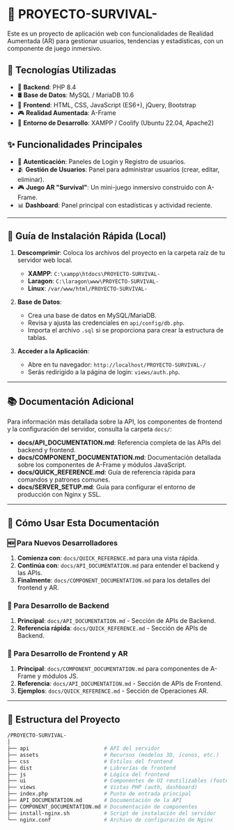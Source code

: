 # 🚀 PROYECTO-SURVIVAL-

Este es un proyecto de aplicación web con funcionalidades de Realidad Aumentada (AR) para gestionar usuarios, tendencias y estadísticas, con un componente de juego inmersivo.

## 🧩 Tecnologías Utilizadas

- 🐘 **Backend**: PHP 8.4
- 🛢️ **Base de Datos**: MySQL / MariaDB 10.6
- 🎨 **Frontend**: HTML, CSS, JavaScript (ES6+), jQuery, Bootstrap
- 🎮 **Realidad Aumentada**: A-Frame
- 🚀 **Entorno de Desarrollo**: XAMPP / Coolify (Ubuntu 22.04, Apache2)


## ✨ Funcionalidades Principales

- 🔐 **Autenticación**: Paneles de Login y Registro de usuarios.
- 🫂 **Gestión de Usuarios**: Panel para administrar usuarios (crear, editar, eliminar).
- 🎮 **Juego AR "Survival"**: Un mini-juego inmersivo construido con A-Frame.
- 📊 **Dashboard**: Panel principal con estadísticas y actividad reciente.

---

## 🚀 Guía de Instalación Rápida (Local)

1.  **Descomprimir**: Coloca los archivos del proyecto en la carpeta raíz de tu servidor web local.
    -   **XAMPP**: `C:\xampp\htdocs\PROYECTO-SURVIVAL-`
    -   **Laragon**: `C:\laragon\www\PROYECTO-SURVIVAL-`
    -   **Linux**: `/var/www/html/PROYECTO-SURVIVAL-`

2.  **Base de Datos**:
    -   Crea una base de datos en MySQL/MariaDB.
    -   Revisa y ajusta las credenciales en `api/config/db.php`.
    -   Importa el archivo `.sql` si se proporciona para crear la estructura de tablas.

3.  **Acceder a la Aplicación**:
    -   Abre en tu navegador: `http://localhost/PROYECTO-SURVIVAL-/`
    -   Serás redirigido a la página de login: `views/auth.php`.

---

## 📚 Documentación Adicional

Para información más detallada sobre la API, los componentes de frontend y la configuración del servidor, consulta la carpeta `docs/`:

-   **docs/API_DOCUMENTATION.md**: Referencia completa de las APIs del backend y frontend.
-   **docs/COMPONENT_DOCUMENTATION.md**: Documentación detallada sobre los componentes de A-Frame y módulos JavaScript.
-   **docs/QUICK_REFERENCE.md**: Guía de referencia rápida para comandos y patrones comunes.
-   **docs/SERVER_SETUP.md**: Guía para configurar el entorno de producción con Nginx y SSL.

---

## 🎯 Cómo Usar Esta Documentación

### 🆕 Para Nuevos Desarrolladores
1.  **Comienza con**: `docs/QUICK_REFERENCE.md` para una vista rápida.
2.  **Continúa con**: `docs/API_DOCUMENTATION.md` para entender el backend y las APIs.
3.  **Finalmente**: `docs/COMPONENT_DOCUMENTATION.md` para los detalles del frontend y AR.

### 🔧 Para Desarrollo de Backend
1.  **Principal**: `docs/API_DOCUMENTATION.md` - Sección de APIs de Backend.
2.  **Referencia rápida**: `docs/QUICK_REFERENCE.md` - Sección de APIs de Backend.

### 🎨 Para Desarrollo de Frontend y AR
1.  **Principal**: `docs/COMPONENT_DOCUMENTATION.md` para componentes de A-Frame y módulos JS.
2.  **Referencia**: `docs/API_DOCUMENTATION.md` - Sección de APIs de Frontend.
3.  **Ejemplos**: `docs/QUICK_REFERENCE.md` - Sección de Operaciones AR.

---

## 📁 Estructura del Proyecto

```bash
/PROYECTO-SURVIVAL-
│
├── api                        # API del servidor
├── assets                     # Recursos (modelos 3D, iconos, etc.)
├── css                        # Estilos del frontend
├── dist                       # Librerías de frontend
├── js                         # Lógica del frontend
├── ui                         # Componentes de UI reutilizables (footer)
├── views                      # Vistas PHP (auth, dashboard)
├── index.php                  # Punto de entrada principal
├── API_DOCUMENTATION.md       # Documentación de la API
├── COMPONENT_DOCUMENTATION.md # Documentación de componentes
├── install-nginx.sh           # Script de instalación del servidor
└── nginx.conf                 # Archivo de configuración de Nginx
```
